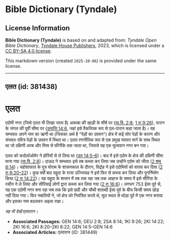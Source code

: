 # Bible Dictionary (Tyndale)

## License Information

**Bible Dictionary (Tyndale)** is based on and adapted from: _Tyndale Open Bible Dictionary_, [Tyndale House Publishers](https://tyndaleopenresources.com/), 2023, which is licensed under a [CC BY-SA 4.0 license](https://creativecommons.org/licenses/by-sa/4.0/legalcode.en).

This markdown version (created `2025-10-06`) is provided under the same license.



--------------------------------

## एलत (id: 381438)

एलत
===

एदोमी नगर (जिसे एलत भी लिखा जाता है) अकाबा की खाड़ी के शीर्ष पर ([व्य.वि. 2:8](https://ref.ly/Deut2:8); [1 रा 9:26](https://ref.ly/1Kgs9:26)), पारान के जंगल की पूर्वी सीमा पर ([उत्पत्ति 14:6](https://ref.ly/Gen14:6), जहां इसे वैकल्पिक रूप से एल\-पारान कहा जाता है)। यह सम्भवतः अपने नाम का ऋणी था (जिसका अर्थ है "पेड़ों का उपवन") क्षेत्र में कई सोर पेड़ों के कारण और संभवतः पवित्र पेड़ों के उपवन में स्थित था। एलत रणनीतिक रूप से एक प्रमुख व्यापार मार्ग के साथ स्थित था जो दक्षिणी अरब और मिस्र से फीनीके तक जाता था, जिससे यह एक मूल्यवान नगर बन गया।

एलत को कदोर्लाओमेर ने होरियों से ले लिया था ([उत 14:5–6](https://ref.ly/Gen14:5-Gen14:6))। बाद में इसे एदोम के क्षेत्र की दक्षिणी सीमा माना गया ([व्य.वि. 2:8](https://ref.ly/Deut2:8))। दाऊद ने सम्भवतः इसे तब कब्जा कर लिया जब उन्होंने एदोम को जीता ([2 शमू 8:14](https://ref.ly/2Sam8:14))। यहोशाफात के पुत्र योराम के शासनकाल के दौरान, विद्रोह ने इसे एदोमियों को वापस कर दिया ([2 रा 8:20–22](https://ref.ly/2Kgs8:20-2Kgs8:22))। कुछ वर्षों बाद यहूदा के राजा उज्जियाह ने इसे फिर से कब्जा कर लिया और पुनर्निर्माण किया ([2 रा 14:22](https://ref.ly/2Kgs14:22))। यह यहूदा के शासन में तब तक रहा जब तक आहाज के समय में इसे सीरिया के रसीन ने ले लिया और सीरियाई लोगों द्वारा कब्जा कर लिया गया ([2 रा 16:6](https://ref.ly/2Kgs16:6))। लगभग 753 ईसा पूर्व से, यह एक एदोमी नगर बना रहा जब तक कि इसे छठी और चौथी शताब्दी ईसा पूर्व के बीच किसी समय छोड़ नहीं दिया गया। फिर नबातियों ने, जो क्षेत्र को नियंत्रित करते थे, मूल स्थल से थोड़ा पूर्व में एक नगर बनाया और इसका नाम बदलकर अइला रखा।

*यह भी देखें* एल्पारान।

* **Associated Passages:** GEN 14:6; DEU 2:8; 2SA 8:14; 1KI 9:26; 2KI 14:22; 2KI 16:6; 2KI 8:20–2KI 8:22; GEN 14:5–GEN 14:6
* **Associated Articles:** एल्पारान  (ID: 381449)

